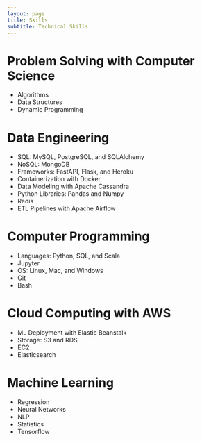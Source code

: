 ```yaml
---
layout: page
title: Skills
subtitle: Technical Skills
---
```


# Problem Solving with Computer Science

* Algorithms
* Data Structures
* Dynamic Programming

# Data Engineering

* SQL: MySQL, PostgreSQL, and SQLAlchemy
* NoSQL: MongoDB
* Frameworks: FastAPI, Flask, and Heroku
* Containerization with Docker
* Data Modeling with Apache Cassandra
* Python Libraries: Pandas and Numpy
* Redis
* ETL Pipelines with Apache Airflow

# Computer Programming

* Languages: Python, SQL, and Scala
* Jupyter
* OS: Linux, Mac, and Windows
* Git 
* Bash

# Cloud Computing with AWS

* ML Deployment with Elastic Beanstalk
* Storage: S3 and RDS
* EC2
* Elasticsearch

# Machine Learning

* Regression
* Neural Networks
* NLP
* Statistics
* Tensorflow

